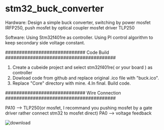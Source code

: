 # stm32_buck_converter

Hardware:
Design a simple buck converter, switching by power mosfet IRFP250, push mosfet by optical coupler mosfet driver TLP250

Software:
Using Stm32f401re as controller. Using PI control algorithm to keep secondary side voltage constant.

#############################    Code  Build       ########################################


1. Create a cubeide project and select stm32f401re( or your board ) as controller
2. Dowload code from github and replace original .ico file with "buck.ico".
3. Replace "Core" directory with mine.
4.In final. Build code.


#############################      Wire Connection       ########################################

PA10  --> TLP250(or mosfet, I recommand you pushing mosfet by a gate driver rather connect stm32 to mosfet 
direct)
PA0   --> voltage feedback



![download](https://user-images.githubusercontent.com/24426459/139460392-1563fb23-0897-475c-9334-caca5fdd6948.png)




